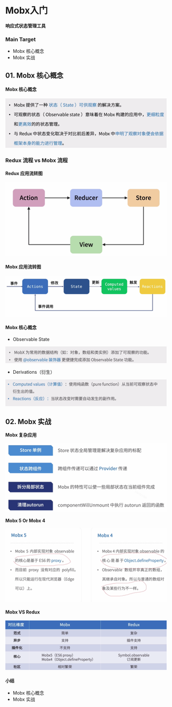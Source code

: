 # Mobx入门

**响应式状态管理工具**



### Main Target

+ Mobx 核心概念
+ Mobx 实战



## 01. Mobx 核心概念

#### Mobx 核心概念

![image-20201013204014185](./images/7.4/image-20201013204014185.png)



### Redux 流程 vs Mobx 流程

#### Redux 应用流转图

![image-20201013204241892](./images/7.4/image-20201013204241892-2594207.png)



#### Mobx 应用流转图

![image-20201013204444206](./images/7.4/image-20201013204444206-2594216.png)



#### Mobx 核心概念

+ Observable State

![image-20201013204720566](./images/7.4/image-20201013204720566.png)

+ Derivations（衍生）

![image-20201013204753280](./images/7.4/image-20201013204753280.png)



## 02. Mobx 实战

**Mobx 复杂应用**

![image-20201013204950003](./images/7.4/image-20201013204950003.png)



**Mobx 5 Or Mobx 4**

![image-20201013205233062](./images/7.4/image-20201013205233062.png)



#### Mobx VS Redux

![image-20201013205515036](./images/7.4/image-20201013205515036.png)



#### 小结

+ Mobx 核心概念
+ Mobx 实战







